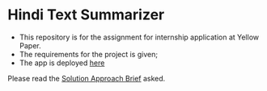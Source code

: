 # Hindi Text Summarizer
 - This repository is for the assignment for internship application at Yellow Paper.
 - The requirements for the project is given;
 - The app is deployed [here](http://13.126.250.52:5000/)


Please read the [Solution Approach Brief](SolutionApproach.md) asked.
